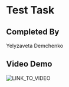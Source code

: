 # Test Task

## Completed By

Yelyzaveta Demchenko

## Video Demo

![LINK_TO_VIDEO](https://www.loom.com/share/64db41e801a54613b3418d0af04a0706?sid=ac45496d-210a-4e6d-a94f-4b06d2c04940)
